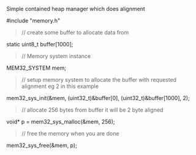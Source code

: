 Simple contained heap manager which does alignment

#include "memory.h"

>// create some buffer to allocate data from
>
static uint8_t buffer[1000]; 

>// Memory system instance
>
MEM32_SYSTEM mem;             

>// setup memory system to allocate the buffer with requested alignment eg 2 in this example
>
mem32_sys_init(&mem, (uint32_t)&buffer[0], (uint32_t)&buffer[1000], 2);

>// allocate 256 bytes from buffer it will be 2 byte aligned
>
void* p = mem32_sys_malloc(&mem, 256);

>// free the memory when you are done
>
mem32_sys_free(&mem, p);
